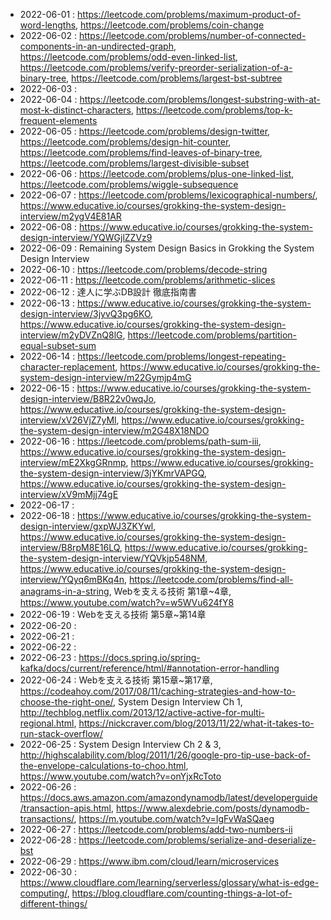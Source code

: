 
* 2022-06-01 : https://leetcode.com/problems/maximum-product-of-word-lengths, https://leetcode.com/problems/coin-change
* 2022-06-02 : https://leetcode.com/problems/number-of-connected-components-in-an-undirected-graph, https://leetcode.com/problems/odd-even-linked-list, https://leetcode.com/problems/verify-preorder-serialization-of-a-binary-tree, https://leetcode.com/problems/largest-bst-subtree
* 2022-06-03 : 
* 2022-06-04 : https://leetcode.com/problems/longest-substring-with-at-most-k-distinct-characters, https://leetcode.com/problems/top-k-frequent-elements
* 2022-06-05 : https://leetcode.com/problems/design-twitter, https://leetcode.com/problems/design-hit-counter, https://leetcode.com/problems/find-leaves-of-binary-tree, https://leetcode.com/problems/largest-divisible-subset
* 2022-06-06 : https://leetcode.com/problems/plus-one-linked-list, https://leetcode.com/problems/wiggle-subsequence
* 2022-06-07 : https://leetcode.com/problems/lexicographical-numbers/, https://www.educative.io/courses/grokking-the-system-design-interview/m2ygV4E81AR
* 2022-06-08 : https://www.educative.io/courses/grokking-the-system-design-interview/YQWGjlZZVz9
* 2022-06-09 : Remaining System Design Basics in Grokking the System Design Interview
* 2022-06-10 : https://leetcode.com/problems/decode-string
* 2022-06-11 : https://leetcode.com/problems/arithmetic-slices
* 2022-06-12 : 達人に学ぶDB設計 徹底指南書
* 2022-06-13 : https://www.educative.io/courses/grokking-the-system-design-interview/3jyvQ3pg6KO, https://www.educative.io/courses/grokking-the-system-design-interview/m2yDVZnQ8lG, https://leetcode.com/problems/partition-equal-subset-sum
* 2022-06-14 : https://leetcode.com/problems/longest-repeating-character-replacement, https://www.educative.io/courses/grokking-the-system-design-interview/m22Gymjp4mG
* 2022-06-15 : https://www.educative.io/courses/grokking-the-system-design-interview/B8R22v0wqJo, https://www.educative.io/courses/grokking-the-system-design-interview/xV26VjZ7yMl, https://www.educative.io/courses/grokking-the-system-design-interview/m2G48X18NDO
* 2022-06-16 : https://leetcode.com/problems/path-sum-iii, https://www.educative.io/courses/grokking-the-system-design-interview/mE2XkgGRnmp, https://www.educative.io/courses/grokking-the-system-design-interview/3jYKmrVAPGQ, https://www.educative.io/courses/grokking-the-system-design-interview/xV9mMjj74gE
* 2022-06-17 : 
* 2022-06-18 : https://www.educative.io/courses/grokking-the-system-design-interview/gxpWJ3ZKYwl, https://www.educative.io/courses/grokking-the-system-design-interview/B8rpM8E16LQ, https://www.educative.io/courses/grokking-the-system-design-interview/YQVkjp548NM, https://www.educative.io/courses/grokking-the-system-design-interview/YQyq6mBKq4n, https://leetcode.com/problems/find-all-anagrams-in-a-string, Webを支える技術 第1章~4章, https://www.youtube.com/watch?v=w5WVu624fY8
* 2022-06-19 : Webを支える技術 第5章~第14章
* 2022-06-20 :
* 2022-06-21 :
* 2022-06-22 :
* 2022-06-23 : https://docs.spring.io/spring-kafka/docs/current/reference/html/#annotation-error-handling
* 2022-06-24 : Webを支える技術 第15章~第17章, https://codeahoy.com/2017/08/11/caching-strategies-and-how-to-choose-the-right-one/, System Design Interview Ch 1, http://techblog.netflix.com/2013/12/active-active-for-multi-regional.html, https://nickcraver.com/blog/2013/11/22/what-it-takes-to-run-stack-overflow/
* 2022-06-25 : System Design Interview Ch 2 & 3, http://highscalability.com/blog/2011/1/26/google-pro-tip-use-back-of-the-envelope-calculations-to-choo.html, https://www.youtube.com/watch?v=onYjxRcToto
* 2022-06-26 : https://docs.aws.amazon.com/amazondynamodb/latest/developerguide/transaction-apis.html, https://www.alexdebrie.com/posts/dynamodb-transactions/, https://m.youtube.com/watch?v=IgFvWaSQaeg
* 2022-06-27 : https://leetcode.com/problems/add-two-numbers-ii
* 2022-06-28 : https://leetcode.com/problems/serialize-and-deserialize-bst
* 2022-06-29 : https://www.ibm.com/cloud/learn/microservices
* 2022-06-30 : https://www.cloudflare.com/learning/serverless/glossary/what-is-edge-computing/, https://blog.cloudflare.com/counting-things-a-lot-of-different-things/
